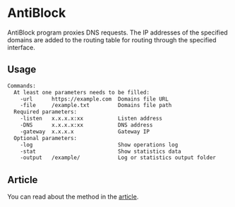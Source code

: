 # AntiBlock
AntiBlock program proxies DNS requests. The IP addresses of the specified domains are added to the routing table for routing through the specified interface.
## Usage
```sh
Commands:
  At least one parameters needs to be filled:
    -url      https://example.com  Domains file URL
    -file     /example.txt         Domains file path
  Required parameters:
    -listen   x.x.x.x:xx           Listen address
    -DNS      x.x.x.x:xx           DNS address
    -gateway  x.x.x.x              Gateway IP
  Optional parameters:
    -log                           Show operations log
    -stat                          Show statistics data
    -output   /example/            Log or statistics output folder
```
## Article
You can read about the method in the [article](https://habr.com/ru/articles/847412/).
